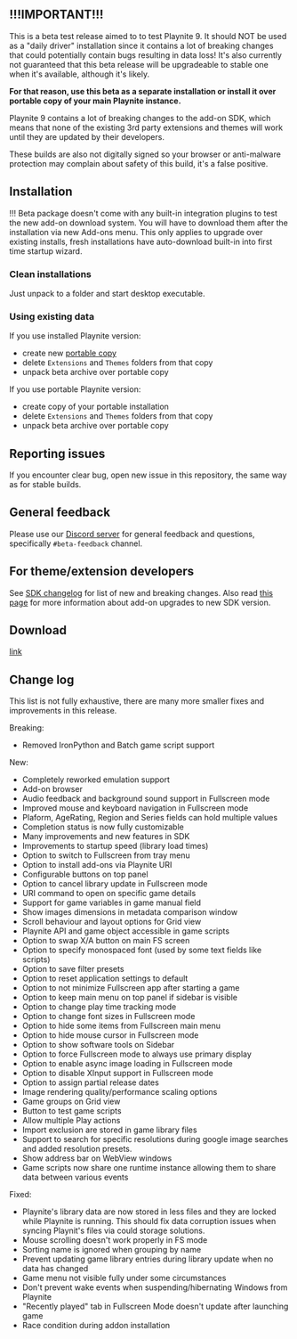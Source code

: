 !!!IMPORTANT!!!
---------------------

This is a beta test release aimed to to test Playnite 9. It should NOT be used as a "daily driver" installation since it contains a lot of breaking changes that could potentially contain bugs resulting in data loss! It's also currently not guaranteed that this beta release will be upgradeable to stable one when it's available, although it's likely.

**For that reason, use this beta as a separate installation or install it over portable **copy** of your main Playnite instance.**

Playnite 9 contains a lot of breaking changes to the add-on SDK, which means that none of the existing 3rd party extensions and themes will work until they are updated by their developers.

These builds are also not digitally signed so your browser or anti-malware protection may complain about safety of this build, it's a false positive.

Installation
---------------------

!!! Beta package doesn't come with any built-in integration plugins to test the new add-on download system. You will have to download them after the installation via new Add-ons menu. This only applies to upgrade over existing installs, fresh installations have auto-download built-in into first time startup wizard.

### Clean installations

Just unpack to a folder and start desktop executable.

### Using existing data

If you use installed Playnite version:
- create new [portable copy](https://github.com/JosefNemec/Playnite/wiki/Frequently-Asked-Questions#how-do-i-convert-installed-version-to-portable)
- delete `Extensions` and `Themes` folders from that copy
- unpack beta archive over portable copy

If you use portable Playnite version:
- create copy of your portable installation
- delete `Extensions` and `Themes` folders from that copy
- unpack beta archive over portable copy

Reporting issues
---------------------

If you encounter clear bug, open new issue in this repository, the same way as for stable builds.

General feedback
---------------------

Please use our [Discord server](https://discord.gg/hSFvmN6) for general feedback and questions, specifically `#beta-feedback` channel.

For theme/extension developers
---------------------

See [SDK changelog](https://playnite.link/docs/devel/changelog.html) for list of new and breaking changes. Also read [this page](https://playnite.link/docs/devel/tutorials/playnite9migration.html) for more information about add-on upgrades to new SDK version.

Download
---------------------

[link](https:/playnite.link/download/Playnite9Beta.zip)

Change log
---------------------

This list is not fully exhaustive, there are many more smaller fixes and improvements in this release.

Breaking:
* Removed IronPython and Batch game script support

New:
* Completely reworked emulation support
* Add-on browser
* Audio feedback and background sound support in Fullscreen mode
* Improved mouse and keyboard navigation in Fullscreen mode
* Plaform, AgeRating, Region and Series fields can hold multiple values
* Completion status is now fully customizable
* Many improvements and new features in SDK
* Improvements to startup speed (library load times)
* Option to switch to Fullscreen from tray menu
* Option to install add-ons via Playnite URI
* Configurable buttons on top panel
* Option to cancel library update in Fullscreen mode
* URI command to open on specific game details
* Support for game variables in game manual field
* Show images dimensions in metadata comparison window
* Scroll behaviour and layout options for Grid view
* Playnite API and game object accessible in game scripts
* Option to swap X/A button on main FS screen
* Option to specify monospaced font (used by some text fields like scripts)
* Option to save filter presets
* Option to reset application settings to default
* Option to not minimize Fullscreen app after starting a game
* Option to keep main menu on top panel if sidebar is visible
* Option to change play time tracking mode
* Option to change font sizes in Fullscreen mode
* Option to hide some items from Fullscreen main menu
* Option to hide mouse cursor in Fullscreen mode
* Option to show software tools on Sidebar
* Option to force Fullscreen mode to always use primary display
* Option to enable async image loading in Fullscreen mode
* Option to disable XInput support in Fullscreen mode
* Option to assign partial release dates
* Image rendering quality/performance scaling options
* Game groups on Grid view
* Button to test game scripts
* Allow multiple Play actions
* Import exclusion are stored in game library files
* Support to search for specific resolutions during google image searches and added resolution presets.
* Show address bar on WebView windows
* Game scripts now share one runtime instance allowing them to share data between various events

Fixed:
* Playnite's library data are now stored in less files and they are locked while Playnite is running. This should fix data corruption issues when syncing Playnit's files via could storage solutions.
* Mouse scrolling doesn't work properly in FS mode
* Sorting name is ignored when grouping by name
* Prevent updating game library entries during library update when no data has changed
* Game menu not visible fully under some circumstances
* Don't prevent wake events when suspending/hibernating Windows from Playnite
* "Recently played" tab in Fullscreen Mode doesn't update after launching game
* Race condition during addon installation
